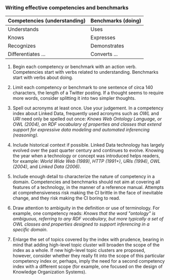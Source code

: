 ### Writing effective competencies and benchmarks

| Competencies (understanding) | Benchmarks (doing) |
| ------------------- | --------------- |
| Understands         | Uses            |
| Knows               | Expresses       |
| Recognizes          | Demonstrates    |
| Differentiates ...  | Converts ...    |

1. Begin each competency or benchmark with an action verb.  Competencies start with verbs related to understanding. Benchmarks start with verbs about doing.

1. Limit each competency or benchmark to one sentence of circa 140 characters, the length of a Twitter posting.  If a thought seems to require more words, consider splitting it into two simpler thoughts.

1. Spell out acronyms at least once.  Use your judgement.  In a competency index about Linked Data, frequently used acronyms such as _OWL_ and _URI_ need only be spelled out once: _Knows Web Ontology Language, or OWL (2004), an RDF vocabulary of properties and classes that extend support for expressive data modeling and automated inferencing (reasoning)._  

1. Include historical context if possible.  Linked Data technology has largely evolved over the past quarter century and continues to evolve.  Knowing the year when a technology or concept was introduced helps readers, for example: _World Wide Web (1989)_, _HTTP (1991+)_, _URIs (1994)_, _OWL (2004)_, and _Linked Data (2006)_.

1. Include enough detail to characterize the nature of competency in a domain.  Competencies and benchmarks should not aim at covering all features of a technology, in the manner of a reference manual.  Attempts at comprehensiveness risk making the CI brittle in the face of inevitable change, and they risk making the CI boring to read.

1. Draw attention to ambiguity in the definition or use of terminology.  For example, one competency reads: _Knows that the word "ontology" is ambiguous, referring to any RDF vocabulary, but more typically a set of OWL classes and properties designed to support inferencing in a specific domain_.

1. Enlarge the set of topics covered by the index with prudence, bearing in mind that adding high-level topic cluster will broaden the scope of the index as a whole.  If new high-level topic clusters are proposed, however, consider whether they really fit into the scope of this particular competency index or, perhaps, imply the need for a second competency index with a different scope (for example, one focused on the design of Knowledge Organization Systems).
